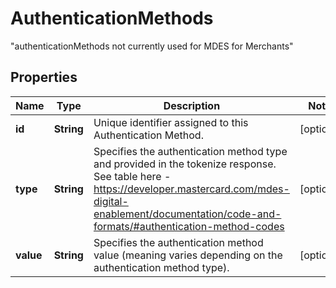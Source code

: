 

# AuthenticationMethods

\"authenticationMethods not currently used for MDES for Merchants\" 

## Properties

| Name | Type | Description | Notes |
|------------ | ------------- | ------------- | -------------|
|**id** | **String** | Unique identifier assigned to this Authentication Method.  |  [optional] |
|**type** | **String** | Specifies the authentication method type and provided in the tokenize response.  See table here - https://developer.mastercard.com/mdes-digital-enablement/documentation/code-and-formats/#authentication-method-codes  |  [optional] |
|**value** | **String** | Specifies the authentication method value (meaning varies depending on the authentication method type).  |  [optional] |



